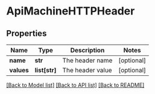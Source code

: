 # ApiMachineHTTPHeader

## Properties
Name | Type | Description | Notes
------------ | ------------- | ------------- | -------------
**name** | **str** | The header name | [optional] 
**values** | **list[str]** | The header value | [optional] 

[[Back to Model list]](../README.md#documentation-for-models) [[Back to API list]](../README.md#documentation-for-api-endpoints) [[Back to README]](../README.md)


